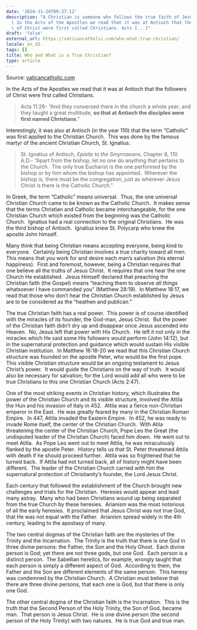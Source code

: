 ```yaml
---
date: '2024-11-24T09:37:12'
description: "A Christian is someone who follows the true faith of Jesus Christ.\_\
  \ In the Acts of the Apostles we read that it was at Antioch that the followers\
  \ of Christ were first called Christians. Acts [...]"
draft: 'false'
external_url: https://vaticancatholic.com/who-what-true-christian/
locale: en_US
tags: []
title: Who and What is a True Christian?
type: article
---
```




Source: [vaticancatholic.com](https://vaticancatholic.com/who-what-true-christian/)

<p>In the Acts of the Apostles we read that it was at Antioch that the followers of Christ were first called Christians.</p>

<blockquote>
<p>Acts 11:26- “And they conversed there in the church a whole year; and they taught a great multitude, <strong>so that at Antioch the disciples were first named Christians</strong>.”</p>
</blockquote>
<p>Interestingly, it was also at Antioch (in the year 110) that the term “Catholic” was first applied to the Christian Church.  This was done by the famous martyr of the ancient Christian Church, St. Ignatius.</p>

<blockquote>
<p>St. Ignatius of Antioch, <em>Epistle to the Smyrnaeans</em>, Chapter 8, 110 A.D.- “Apart from the bishop, let no one do anything that pertains to the Church.  The only true Eucharist is the one performed by the bishop or by him whom the bishop has appointed.  Wherever the bishop is, there must be the congregation, just as wherever Jesus Christ is there is the Catholic Church.”</p>
</blockquote>
<p>In Greek, the term “Catholic” means universal.  Thus, the one universal Christian Church came to be known as the Catholic Church.  It makes sense that the terms Christian and Catholic became interchangeable, for the one Christian Church which existed from the beginning was the Catholic Church.  Ignatius had a real connection to the original Christians.  He was the third bishop of Antioch.  Ignatius knew St. Polycarp who knew the apostle John himself.</p>
<p>Many think that being Christian means accepting everyone, being kind to everyone.  Certainly being Christian involves a true charity toward all men.  This means that you work for and desire each man’s salvation (his eternal happiness).  First and foremost, however, being a Christian requires that one believe all the truths of Jesus Christ.  It requires that one hear the one Church He established.  Jesus Himself declared that preaching the Christian faith (the Gospel) means “teaching them to observe <em>all things</em> whatsoever I have commanded you” (Matthew 28:19).  In Matthew 18:17, we read that those who don’t hear the Christian Church established by Jesus are to be considered as the “heathen and publican.”</p>
<p>The true Christian faith has a real power.  This power is of course identified with the miracles of its founder, the God-man, Jesus Christ.  But the power of the Christian faith didn’t dry up and disappear once Jesus ascended into Heaven.  No, Jesus left that power with His Church.  He left it not only in the miracles which He said some His followers would perform (John 14:12), but in the supernatural protection and guidance which would sustain His visible Christian institution.  In Matthew 16:18-20 we read that this Christian Church structure was founded on the apostle Peter, who would be the first pope.  This visible Christian structure would be an ongoing testament to Jesus Christ’s power.  It would guide the Christians on the way of truth.  It would also be necessary for salvation; for the Lord would add all who were to be true Christians to this one Christian Church (Acts 2:47).</p>
<p>One of the most striking events in Christian history, which illustrates the power of the Christian Church and its visible structure, involved the Attila the Hun and his invasion of Italy in 452.  Attila was a fierce non-Christian emperor in the East.  He was greatly feared by many in the Christian Roman Empire.  In 447, Attila invaded the Eastern Empire.  In 452, he was ready to invade Rome itself, the center of the Christian Church.  With Atila threatening the center of the Christian Church, Pope Leo the Great (the undisputed leader of the Christian Church) faced him down.  He went out to meet Atilla.  As Pope Leo went out to meet Attila, he was miraculously flanked by the apostle Peter.  History tells us that St. Peter threatened Attila with death if he should proceed further.  Attila was so frightened that he turned back.  If Attila had not turned back, all of history might have been different.  The leader of the Christian Church carried with him the supernatural protection of Christianity’s founder, the Lord Jesus Christ.</p>
<p>Each century that followed the establishment of the Church brought new challenges and trials for the Christian.  Heresies would appear and lead many astray.  Many who had been Christians wound up being separated from the true Church by these heresies.  Arianism was the most notorious of all the early heresies.  It proclaimed that Jesus Christ was not true God, that He was not equal with the Father.  Arianism spread widely in the 4th century, leading to the apostasy of many.</p>
<p>The two central dogmas of the Christian faith are the mysteries of the Trinity and the Incarnation.  The Trinity is the truth that there is one God in three divine persons: the Father, the Son and the Holy Ghost.  Each divine person is God; yet there are not three gods, but one God.  Each person is a distinct person.  The Sabellian heretics, for example, wrongly taught that each person is simply a different aspect of God.  According to them, the Father and the Son are different elements of the same person.  This heresy was condemned by the Christian Church.  A Christian must believe that there are three divine persons, that each one is God, but that there is only one God.</p>

<p>The other central dogma of the Christian faith is the Incarnation.  This is the truth that the Second Person of the Holy Trinity, the Son of God, became man.  That person is Jesus Christ.  He is one divine person (the second person of the Holy Trinity) with two natures.  He is true God and true man.</p>
